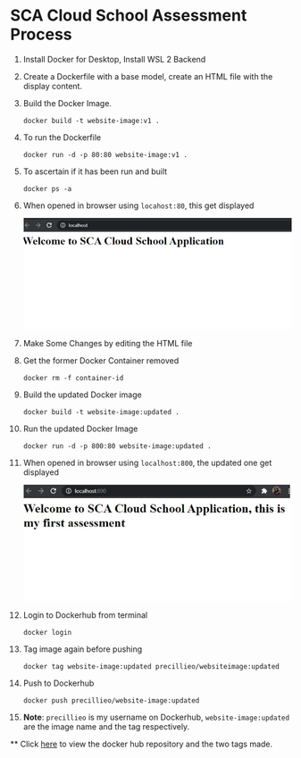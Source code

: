 # SCA Cloud School Assessment Process

1. Install Docker for Desktop, Install WSL 2 Backend
2. Create a Dockerfile with a base model, create an HTML file with the display content.
3. Build the Docker Image.
   ```
   docker build -t website-image:v1 .
   ```
4. To run the Dockerfile
   ```
   docker run -d -p 80:80 website-image:v1 .
   ```
5. To ascertain if it has been run and built
   ```
   docker ps -a
   ```
6. When opened in browser using ```locahost:80```, this get displayed

   ![view on browser](https://github.com/Precillieo/SCA-mp-C2-Assignments/blob/master/Cloud%20School.jpg?raw=true)

7. Make Some Changes by editing the HTML file
8. Get the former Docker Container removed
   ```
   docker rm -f container-id
   ```
9. Build the updated Docker image
   ```
   docker build -t website-image:updated .
   ```
10. Run the updated Docker Image
    ```
    docker run -d -p 800:80 website-image:updated .
    ```
11. When opened in browser using ```localhost:800```, the updated one get displayed

    ![view on browser](https://github.com/Precillieo/SCA-mp-C2-Assignments/blob/master/update.jpg?raw=true)
12. Login to Dockerhub from terminal
    ```
    docker login
    ```
13. Tag image again before pushing
    ```
    docker tag website-image:updated precillieo/websiteimage:updated
    ```
14. Push to Dockerhub
    ```
    docker push precillieo/website-image:updated
    ```
15. **Note**: ```precillieo``` is my username on Dockerhub, ```website-image:updated``` are the image name and the tag respectively.

** Click [here](https://hub.docker.com/r/precillieo/website-image) to view the docker hub repository and the two tags made.
